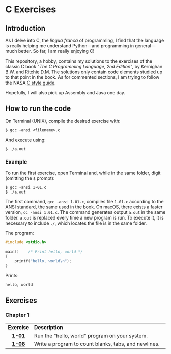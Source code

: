 # C Exercises
## Introduction
As I delve into C, the _lingua franca_ of programming, I find that the language is really helping me understand Python—and programming in general—much better. So far, I am really enjoying C!

This repository, a hobby, contains my solutions to the exercises of the classic C book "_The C Programming Language, 2nd Edition_", by Kernighan B.W. and Ritchie D.M. The solutions only contain code elements studied up to that point in the book. As for commented sections, I am trying to follow the NASA [C style guide](http://homepages.inf.ed.ac.uk/dts/pm/Papers/nasa-c-style.pdf).

Hopefully, I will also pick up Assembly and Java one day.

## How to run the code
On Terminal (UNIX), compile the desired exercise with:
```
$ gcc -ansi <filename>.c
```
And execute using:
```
$ ./a.out
```
### Example
To run the first exercise, open Terminal and, while in the same folder, digit (omitting the `$` prompt):
```
$ gcc -ansi 1-01.c
$ ./a.out
```
The first command, `gcc -ansi 1.01.c`, compiles file `1-01.c` according to the ANSI standard, the same used in the book. On macOS, there exists a faster version, `cc -ansi 1.01.c`. The command generates output `a.out` in the same folder. `a.out` is replaced every time a new program is run. To execute it, it is necessary to include `./`, which locates the file is in the same folder.

The program:
```c
#include <stdio.h>

main()    /* Print hello, world */
{
    printf("hello, world\n");
}
```
Prints:
```
hello, world
```

## Exercises
### Chapter 1

<table>
    <tr>
        <td align="left" width="50"><b>Exercise</b>
        </td>
        <td align="left" width="800"><b>Description</b>
        </td>
    </tr>
    <tr>
    </tr>
    <tr>
        <td align="center">
        <b><a href="https://github.com/federicomariamassari/C-exercises/blob/master/exercises/chapter-1/1-01.c">1-01</a href></b>
        </td>
        <td>
        Run the "hello, world" program on your system.
        </td>
    </tr>
    </tr>
    <tr>
    </tr>
    <tr>
        <td align="center">
        <b><a href="https://github.com/federicomariamassari/C-exercises/blob/master/exercises/chapter-1/1-08.c">1-08</a href></b>
        </td>
        <td>
        Write a program to count blanks, tabs, and newlines.
        </td>
    </tr>
</table>
